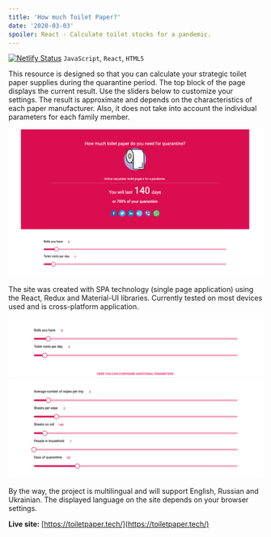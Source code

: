 ```yaml
---
title: 'How much Toilet Paper?'
date: '2020-03-03'
spoiler: React - Calculate toilet stocks for a pandemic.
---
```

[![Netlify Status](https://api.netlify.com/api/v1/badges/e255d8f1-1e11-49bf-b52b-738e0fa67015/deploy-status)](https://app.netlify.com/sites/sleepy-ptolemy-56f68b/deploys) `JavaScript`, `React`, `HTML5`
![]()

This resource is designed so that you can calculate your strategic toilet paper supplies during the quarantine period. The top block of the page displays the current result. Use the sliders below to customize your settings. The result is approximate and depends on the characteristics of each paper manufacturer. Also, it does not take into account the individual parameters for each family member.

![ToiletPaper](./toiletpapers1.png)

The site was created with SPA technology (single page application) using the React, Redux and Material-UI libraries. Currently tested on most devices used and is cross-platform application.

![ToiletPaper](./toiletpapers2.png)

By the way, the project is multilingual and will support English, Russian and Ukrainian. The displayed language on the site depends on your browser settings.







**Live site:** [https://toiletpaper.tech/](https://toiletpaper.tech/)
